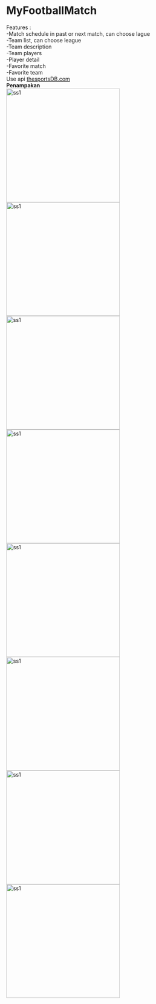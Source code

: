 # MyFootballMatch
Features : <br>
-Match schedule in past or next match, can choose lague <br>
-Team list, can choose league<br>
-Team description<br>
-Team players<br>
-Player detail<br>
-Favorite match<br>
-Favorite team<br>
Use api [thesportsDB.com](thesportsDB.com)<br>
**Penampakan**<br>
<img width="300" alt="ss1" src="https://user-images.githubusercontent.com/32474003/41804383-0478310e-76c0-11e8-8b9e-3b6d67b4ceb8.png">
<img width="300" alt="ss1" src="https://user-images.githubusercontent.com/32474003/41804385-051a6dca-76c0-11e8-8289-446e8666ef74.png">
<img width="300" alt="ss1" src="https://user-images.githubusercontent.com/32474003/41804386-056cdda8-76c0-11e8-8fdf-17e6e1d35b1e.png">
<img width="300" alt="ss1" src="https://user-images.githubusercontent.com/32474003/41804387-05c057b2-76c0-11e8-969f-b3cb963d8c39.png">
<img width="300" alt="ss1" src="https://user-images.githubusercontent.com/32474003/41804388-061e9660-76c0-11e8-8db2-dfd7e86e8518.png">
<img width="300" alt="ss1" src="https://user-images.githubusercontent.com/32474003/41804390-06cd4aa2-76c0-11e8-89a0-8f514428d8a6.png">
<img width="300" alt="ss1" src="https://user-images.githubusercontent.com/32474003/41804391-071917d4-76c0-11e8-8039-11e75909ab09.png">
<img width="300" alt="ss1" src="https://user-images.githubusercontent.com/32474003/41804392-07791ad0-76c0-11e8-8de0-59bcfd1ec6bb.png">



